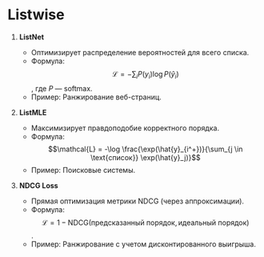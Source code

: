 # **Listwise**  
1. **ListNet**  
   - Оптимизирует распределение вероятностей для всего списка.  
   - Формула: $$\mathcal{L} = -\sum_{i} P(y_i) \log P(\hat{y}_i)$$, где $P$ — softmax.  
   - Пример: Ранжирование веб-страниц.  

2. **ListMLE**  
   - Максимизирует правдоподобие корректного порядка.  
   - Формула: $$\mathcal{L} = -\log \frac{\exp(\hat{y}_{i^+})}{\sum_{j \in \text{список}} \exp(\hat{y}_j)}$$
   - Пример: Поисковые системы.  

3. **NDCG Loss**  
   - Прямая оптимизация метрики NDCG (через аппроксимации).  
   - Формула: $$\mathcal{L} = 1 - \text{NDCG}(\text{предсказанный порядок}, \text{идеальный порядок})$$.  
   - Пример: Ранжирование с учетом дисконтированного выигрыша.  